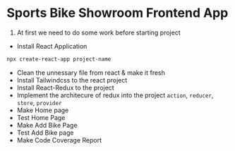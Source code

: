 # Sports Bike Showroom Frontend App

1. At first we need to do some work before starting project

- Install React Application

```bash
npx create-react-app project-name

```

- Clean the unnessary file from react & make it fresh
- Install Tailwindcss to the react project
- Install React-Redux to the project
- Implement the architecure of redux into the project `action`, `reducer`, `store`, `provider`
- Make Home page
- Test Home Page
- Make Add Bike Page
- Test Add Bike page
- Make Code Coverage Report
